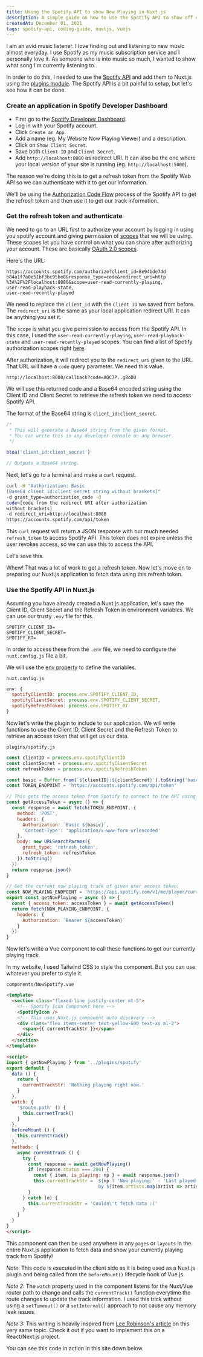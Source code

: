 ```yaml
---
title: Using the Spotify API to show Now Playing in Nuxt.js
description: A simple guide on how to use the Spotify API to show off one's music taste using Nuxt.js.
createdAt: December 01, 2021
tags: spotify-api, coding-guide, nuxtjs, vuejs
---
```


I am an avid music listener. I love finding out and listening to new music almost everyday. I use Spotify as my music subscription service and I personally love it. As someone who is into music so much, I wanted to show what song I'm currently listening to.

In order to do this, I needed to use the [Spotify API](https://developer.spotify.com/documentation/web-api/) and add them to Nuxt.js using the [plugins module](https://nuxtjs.org/docs/directory-structure/plugins). The Spotify API is a bit painful to setup, but let's see how it can be done.

### Create an application in Spotify Developer Dashboard

* First go to the [Spotify Developer Dashboard](https://developer.spotify.com/dashboard/).
* Log in with your Spotify account.
* Click `Create an App`.
* Add a name (eg. My Website Now Playing Viewer) and a description.
* Click on `Show Client Secret`.
* Save both `Client ID` and `Client Secret`.
* Add `http://localhost:8080` as redirect URI. It can also be the one where your local version of your site is running (eg. `http://localhost:5000`).

The reason we're doing this is to get a refresh token from the Spotify Web API so we can authenticate with it to get our information.

We'll be using the [Authorization Code Flow](https://developer.spotify.com/documentation/general/guides/authorization/code-flow/) process of the Spotify API to get the refresh token and then use it to get our track information.

### Get the refresh token and authenticate

We need to go to an URL first to authorize your account by logging in using you spotify account and giving permission of [scopes](https://developer.spotify.com/documentation/general/guides/authorization/scopes/) that we will be using. These scopes let you have control on what you can share after authorizing your account. These are basically [OAuth 2.0 scopes](https://oauth.net/2/scope/).

Here's the URL:

```http
https://accounts.spotify.com/authorize?client_id=8e94bde7dd
b84a1f7a0e51bf3bc95be8&response_type=code&redirect_uri=http
%3A%2F%2Flocalhost:8080&scope=user-read-currently-playing,
user-read-playback-state,
user-read-recently-played
```

We need to replace the `client_id` with the `Client ID` we saved from before. The `redirect_uri` is the same as your local application redirect URI. It can be anything you set it.

The `scope` is what you give permission to access from the Spotify API. In this case, I used the `user-read-currently-playing`, `user-read-playback-state` and `user-read-recently-played` scopes. You can find a list of Spotify authorization scopes right [here](https://developer.spotify.com/documentation/general/guides/authorization/scopes/).

After authorization, it will redirect you to the `redirect_uri` given to the URL. That URL will have a `code` query parameter. We need this value.

```http
http://localhost:8080/callback?code=AQC7P..gBoDU
```

We will use this returned code and a Base64 encoded string using the Client ID and Client Secret to retrieve the refresh token we need to access Spotify API.

The format of the Base64 string is `client_id:client_secret`.

```js
/*
 * This will generate a Base64 string from the given format.
 * You can write this in any developer console on any browser.
 */

btoa('client_id:client_secret')

// Outputs a Base64 string.
```

Next, let's go to a terminal and make a `curl` request.

```bash
curl -H "Authorization: Basic
[Base64 client_id:client_secret string without brackets]"
-d grant_type=authorization_code -d
code=[code from the redirect URI after authorization
without brackets]
-d redirect_uri=http://localhost:8080
https://accounts.spotify.com/api/token
```

This `curl` request will return a JSON response with our much needed `refresh_token` to access Spotify API. This token does not expire unless the user revokes access, so we can use this to access the API.

Let's save this.

Whew! That was a lot of work to get a refresh token. Now let's move on to preparing our Nuxt.js application to fetch data using this refresh token.

### Use the Spotify API in Nuxt.js

Assuming you have already created a Nuxt.js application, let's save the Client ID, Client Secret and the Refresh Token in environment variables. We can use our trusty `.env` file for this.

```
SPOTIFY_CLIENT_ID=
SPOTIFY_CLIENT_SECRET=
SPOTIFY_RT=
```

In order to access these from the `.env` file, we need to configure the `nuxt.config.js` file a bit.

We will use the [env property](https://nuxtjs.org/docs/configuration-glossary/configuration-env) to define the variables.

`nuxt.config.js`

```js
env: {
  spotifyClientID: process.env.SPOTIFY_CLIENT_ID,
  spotifyClientSecret: process.env.SPOTIFY_CLIENT_SECRET,
  spotifyRefreshToken: process.env.SPOTIFY_RT
}
```

Now let's write the plugin to include to our application. We will write functions to use the Client ID, Client Secret and the Refresh Token to retrieve an access token that will get us our data.

`plugins/spotify.js`

```js
const clientID = process.env.spotifyClientID
const clientSecret = process.env.spotifyClientSecret
const refreshToken = process.env.spotifyRefreshToken

const basic = Buffer.from(`${clientID}:${clientSecret}`).toString('base64')
const TOKEN_ENDPOINT = 'https://accounts.spotify.com/api/token'

// This gets the access token from Spotify to connect to the API using provided refresh token.
const getAccessToken = async () => {
  const response = await fetch(TOKEN_ENDPOINT, {
    method: 'POST',
    headers: {
      Authorization: `Basic ${basic}`,
      'Content-Type': 'application/x-www-form-urlencoded'
    },
    body: new URLSearchParams({
      grant_type: 'refresh_token',
      refresh_token: refreshToken
    }).toString()
  })
  return response.json()
}

// Get the current now playing track of given user access token.
const NOW_PLAYING_ENDPOINT = 'https://api.spotify.com/v1/me/player/currently-playing'
export const getNowPlaying = async () => {
  const { access_token: accessToken } = await getAccessToken()
  return fetch(NOW_PLAYING_ENDPOINT, {
    headers: {
      Authorization: `Bearer ${accessToken}`
    }
  })
}

```

Now let's write a Vue component to call these functions to get our currently playing track.

In my website, I used Tailwind CSS to style the component. But you can use whatever you prefer to style it.

`components/NowSpotify.vue`

```html
<template>
  <section class="flexed-line justify-center mt-5">
    <!-- Spotify Icon Component here -->
    <SpotifyIcon />
    <!-- This uses Nuxt.js component auto discovery -->
    <div class="flex items-center text-yellow-600 text-xs ml-2">
      <span>{{ currentTrackStr }}</span>
    </div>
  </section>
</template>

<script>
import { getNowPlaying } from '../plugins/spotify'
export default {
  data () {
    return {
      currentTrackStr: 'Nothing playing right now.'
    }
  },
  watch: {
    '$route.path' () {
      this.currentTrack()
    }
  },
  beforeMount () {
    this.currentTrack()
  },
  methods: {
    async currentTrack () {
      try {
        const response = await getNowPlaying()
        if (response.status === 200) {
          const { item, is_playing: np } = await response.json()
          this.currentTrackStr = `${np ? 'Now playing:' : 'Last played:'} ${item.name}
                                  by ${item.artists.map(artist => artist.name).join(', ')}.`
        }
      } catch (e) {
        this.currentTrackStr = 'Couldn\'t fetch data :('
      }
    }
  }
}
</script>

```

This component can then be used anywhere in any `pages` or `layouts` in the entire Nuxt.js application to fetch data and show your currently playing track from Spotify!

*Note*: This code is executed in the client side as it is being used as a Nuxt.js plugin and being called from the `beforeMount()` lifecycle hook of Vue.js.

*Note 2:* The `watch` property used in the component listens for the Nuxt/Vue router path to change and calls the `currentTrack()` function everytime the route changes to update the track information. I used this trick without using a `setTimeout()` or a `setInterval()` approach to not cause any memory leak issues.

*Note 3:* This writing is heavily inspired from [Lee Robinson's article](https://leerob.io/blog/spotify-api-nextjs) on this very same topic. Check it out if you want to implement this on a React/Next.js project.

You can see this code in action in this site down below.
